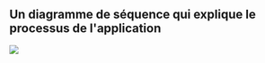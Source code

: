 <h2>Un diagramme de séquence qui explique le processus de l'application</h2>
<img src="https://github.com/user-attachments/assets/e39c552c-68ab-4974-897e-821c595e099b" />

